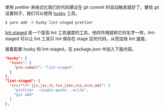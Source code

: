 使用 prettier 来格式化我们的代码建议在 git commit 时自动触发就好了，要给 git 设置钩子，我们可以使用 [husky](https://github.com/typicode/husky) 工具。

```bash
$ yarn add -D husky lint-staged prettier
```

[lint-staged](https://github.com/okonet/lint-staged) 是一个提高 lint 工具速度的工具，他的作用就和它的名字一样，lint-staged 可以让 lint 工具只 lint 保存在 stage 区的代码，从而加快 lint 速度。

接着配置 husky 和 lint-staged。在 package.json 中加入下面内容。

```json
"husky": {
  "hooks": {
    "pre-commit": "lint-staged"
  }
},
"lint-staged": {
  "src/**/*.{js,jsx,ts,tsx,json,css,scss,md}": [
    "prettier --single-quote --write",
    "git add"
  ]
},
```
